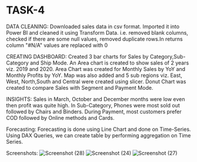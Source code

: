 # TASK-4
DATA CLEANING: Downloaded sales data in csv format. Imported it into Power BI and cleaned it using Transform Data. i.e. removed blank columns, checked if there are some null values, removed duplicate rows.In returns column "#N/A" values are replaced with 0

CREATING DASHBOARD: Created 3 bar charts for Sales by Category,Sub-Category and Ship Mode. An Area chart is created to show sales of 2 years viz. 2019 and 2020. Area Chart was created for Monthly Sales by YoY and Monthly Profits by YoY. Map was also added and 5 sub regions viz. East, West, North,South and Central were created using slicer. Donut Chart was created to compare Sales with Segment and Payment Mode.

INSIGHTS: Sales in March, October and December months were low even then profit was quite high. In Sub-Category, Phones were most sold out followed by Chairs and Binders. During Payment, most customers prefer COD followed by Online methods and Cards.

Forecasting: Forecasting is done using Line Chart and done on Time-Series. Using DAX Queries, we can create table by performing aggregation on Time Series.

Screenshots: ![Screenshot (28)](https://github.com/user-attachments/assets/71ae07f9-e796-4cb1-bb11-a35b7e4521c0)
![Screenshot (24)](https://github.com/user-attachments/assets/77c764d5-fe40-4d70-864a-a9c0cb3f4afb)
![Screenshot (27)](https://github.com/user-attachments/assets/2f393484-1041-4a58-8613-56bb7847945c)
